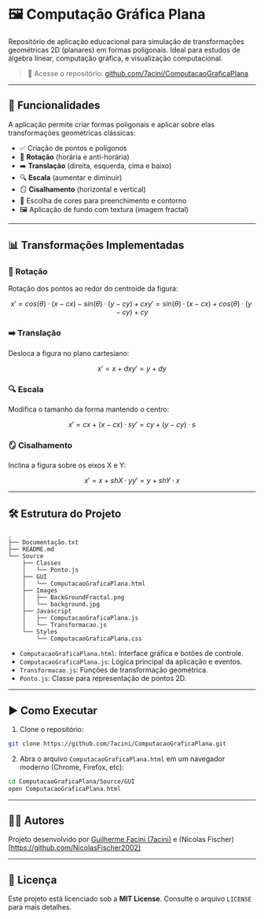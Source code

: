 # 🖼️ Computação Gráfica Plana

Repositório de aplicação educacional para simulação de transformações geométricas 2D (planares) em formas poligonais. Ideal para estudos de álgebra linear, computação gráfica, e visualização computacional.

> 🔗 Acesse o repositório: [github.com/7acini/ComputacaoGraficaPlana](https://github.com/7acini/ComputacaoGraficaPlana)

---

## 📐 Funcionalidades

A aplicação permite criar formas poligonais e aplicar sobre elas transformações geométricas clássicas:

- ✅ Criação de pontos e polígonos
- 🔄 **Rotação** (horária e anti-horária)
- ➡️ **Translação** (direita, esquerda, cima e baixo)
- 🔍 **Escala** (aumentar e diminuir)
- 🪞 **Cisalhamento** (horizontal e vertical)
- 🎨 Escolha de cores para preenchimento e contorno
- 🖼️ Aplicação de fundo com textura (imagem fractal)

---

## 📊 Transformações Implementadas

### 🔁 Rotação
Rotação dos pontos ao redor do centroide da figura:

```math
x' = cos(θ) · (x - cx) - sin(θ) · (y - cy) + cx  
y' = sin(θ) · (x - cx) + cos(θ) · (y - cy) + cy
```

### ➡️ Translação
Desloca a figura no plano cartesiano:

```math
x' = x + dx  
y' = y + dy
```

### 🔍 Escala
Modifica o tamanho da forma mantendo o centro:

```math
x' = cx + (x - cx) · s  
y' = cy + (y - cy) · s
```

### 🪞 Cisalhamento
Inclina a figura sobre os eixos X e Y:

```math
x' = x + shX · y  
y' = y + shY · x
```

---

## 🛠️ Estrutura do Projeto

```
.
├── Documentação.txt
├── README.md
└── Source
    ├── Classes
    │   └── Ponto.js
    ├── GUI
    │   └── ComputacaoGraficaPlana.html
    ├── Images
    │   ├── BackGroundFractal.png
    │   └── background.jpg
    ├── Javascript
    │   ├── ComputacaoGraficaPlana.js
    │   └── Transformacao.js
    └── Styles
        └── ComputacaoGraficaPlana.css
```

- `ComputacaoGraficaPlana.html`: Interface gráfica e botões de controle.
- `ComputacaoGraficaPlana.js`: Lógica principal da aplicação e eventos.
- `Transformacao.js`: Funções de transformação geométrica.
- `Ponto.js`: Classe para representação de pontos 2D.

---

## ▶️ Como Executar

1. Clone o repositório:

```bash
git clone https://github.com/7acini/ComputacaoGraficaPlana.git
```

2. Abra o arquivo `ComputacaoGraficaPlana.html` em um navegador moderno (Chrome, Firefox, etc):

```bash
cd ComputacaoGraficaPlana/Source/GUI
open ComputacaoGraficaPlana.html
```

---

## 👨‍💻 Autores

Projeto desenvolvido por [Guilherme Facini (7acini)](https://github.com/7acini) e (Nicolas Fischer)[https://github.com/NicolasFischer2002]

---

## 📄 Licença

Este projeto está licenciado sob a **MIT License**. Consulte o arquivo `LICENSE` para mais detalhes.